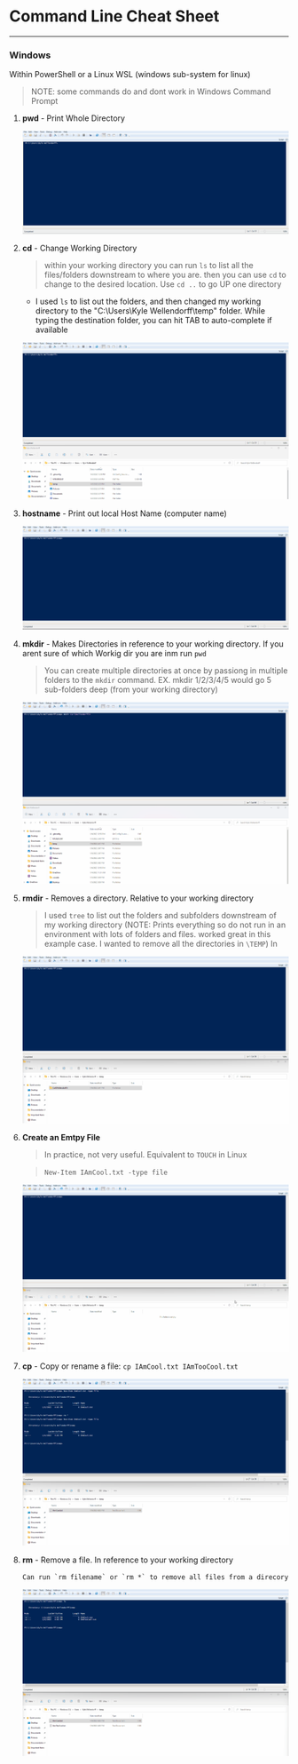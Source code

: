 # Command Line Cheat Sheet
---
### Windows
Within PowerShell or a Linux WSL (windows sub-system for linux) 
> NOTE: some commands do and dont work in Windows Command Prompt

1. **pwd** - Print Whole Directory
   
    ![pwd](Attachments/pwd.gif)

2. **cd** - Change Working Directory
   > within your working directory you can run `ls` to list all the files/folders downstream to where you are. then you can use `cd` to change to the desired location. Use `cd ..` to go UP one directory
   - I used `ls` to list out the folders, and then changed my working directory to the "C:\Users\Kyle Wellendorff\temp" folder. While typing the destination folder, you can hit TAB to auto-complete if available  
  

    ![cd](Attachments/cd.gif)

3. **hostname** - Print out local Host Name (computer name)

    ![hostname](Attachments/hostname.gif)

4. **mkdir** - Makes Directories in reference to your working directory. If you arent sure of which Workig dir you are inm run `pwd`
   >You can create multiple directories at once by passiong in multiple folders to the `mkdir` command. EX. mkdir 1/2/3/4/5 would go 5 sub-folders deep (from your working directory)

    ![mkdir](Attachments/mkdir.gif)


    
5. **rmdir** - Removes a directory. Relative to your working directory 
    > I used `tree` to list out the folders and subfolders downstream of my working directory (NOTE: Prints everything so do not run in an environment with lots of folders and files. worked great in this example case. I wanted to remove all the directories in `\TEMP`)
    >In 

    ![rmdir](Attachments/rmdir.gif)

6. **Create an Emtpy File**
   >In practice, not very useful. Equivalent to `TOUCH` in Linux
   
   >`New-Item IAmCool.txt -type file`

    ![CreateEmptyFile](Attachments/CreateEmptyFile.gif)


7. **cp** - Copy or rename a file: `cp IAmCool.txt IAmTooCool.txt`

    ![CopyRenameFile](Attachments/CopyRenameFile.gif)

8. **rm** - Remove a file. In reference to your working directory
    ```
    Can run `rm filename` or `rm *` to remove all files from a direcory
    ```


    ![RemoveFile](Attachments/RemoveFile.gif)